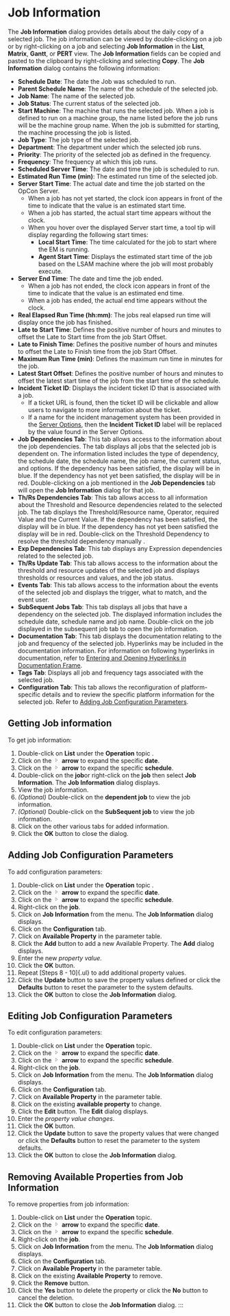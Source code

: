 # Job Information

The **Job Information** dialog provides details about the daily copy of
a selected job. The job information can be viewed by double-clicking on
a job or by right-clicking on a job and selecting **Job Information** in
the **List**, **Matrix**, **Gantt**, or **PERT** view. The **Job
Information** fields can be copied and pasted to the clipboard by
right-clicking and selecting **Copy**. The **Job Information** dialog
contains the following information:

- **Schedule Date**: The date the Job was scheduled to run.
- **Parent Schedule Name**: The name of the schedule of the selected
    job.
- **Job Name**: The name of the selected job.
- **Job Status**: The current status of the selected job.
- **Start Machine**: The machine that runs the selected job. When a
    job is defined to run on a machine group, the name listed before the
    job runs will be the machine group name. When the job is submitted
    for starting, the machine processing the job is listed.
- **Job Type**: The job type of the selected job.
- **Department**: The department under which the selected job runs.
- **Priority**: The priority of the selected job as defined in the
    frequency.
- **Frequency**: The frequency at which this job runs.
- **Scheduled Server Time**: The date and time the job is scheduled to
    run.
- **Estimated Run Time (min)**: The estimated run time of the selected
    job.
- **Server Start Time**: The actual date and time the job started on
    the OpCon Server.
  - When a job has not yet started, the clock icon appears in front
        of the time to indicate that the value is an estimated start
        time.
  - When a job has started, the actual start time appears without
        the clock.
  - When you hover over the displayed Server start time, a tool tip
        will display regarding the following start times:
    - **Local Start Time**: The time calculated for the job to
            start where the EM is running.
    - **Agent Start Time**: Displays the estimated start time of
            the job based on the LSAM             machine where the job will most probably execute.
- **Server End Time**: The date and time the job ended.
  - When a job has not ended, the clock icon appears in front of the
        time to indicate that the value is an estimated end time.
  - When a job has ended, the actual end time appears without the
        clock.
- **Real Elapsed Run Time (hh:mm)**: The jobs real elapsed run time
    will display once the job has finished.
- **Late to Start Time**: Defines the positive number of hours and
    minutes to offset the Late to Start time from the job Start Offset.
- **Late to Finish Time**: Defines the positive number of hours and
    minutes to offset the Late to Finish time from the job Start Offset.
- **Maximum Run Time (min)**: Defines the maximum run time in minutes
    for the job.
- **Latest Start Offset**: Defines the positive number of hours and
    minutes to offset the latest start time of the job from the start
    time of the schedule.
- **Incident Ticket ID**: Displays the incident ticket ID that is
    associated with a job.
  - If a ticket URL is found, then the ticket ID will be clickable
        and allow users to navigate to more information about the
        ticket.
  - If a name for the incident management system has been provided in the [Server Options](../../../administration/server-options.md#general),
        then the **Incident Ticket ID** label will be replaced by the
        value found in the Server Options.
- **Job Dependencies Tab**: This tab allows access to the information
    about the job dependencies. The tab displays all jobs that the
    selected job is dependent on. The information listed includes the
    type of dependency, the schedule date, the schedule name, the job
    name, the current status, and options. If the dependency has been
    satisfied, the display will be in blue. If the dependency has not
    yet been satisfied, the display will be in red. Double-clicking on a
    job mentioned in the **Job Dependencies** tab will open the **Job
    Information** dialog for that job.
- **Th/Rs Dependencies Tab**: This tab allows access to all
    information about the Threshold and Resource dependencies related to
    the selected job. The tab displays the Threshold/Resource name,
    Operator, required Value and the Current Value. If the dependency
    has been satisfied, the display will be in blue. If the dependency
    has not yet been satisfied the display will be in red. Double-click
    on the Threshold Dependency to resolve the threshold dependency
    manually .
- **Exp Dependencies Tab**: This tab displays any Expression
    dependencies related to the selected job.
- **Th/Rs Update Tab**: This tab allows access to the information
    about the threshold and resource updates of the selected job and
    displays thresholds or resources and values, and the job status.
- **Events Tab**: This tab allows access to the information about the
    events of the selected job and displays the trigger, what to match,
    and the event user.
- **SubSequent Jobs Tab**: This tab displays all jobs that have a
    dependency on the selected job. The displayed information includes
    the schedule date, schedule name and job name. Double-click on the
    job displayed in the subsequent job tab to open the job information.
- **Documentation Tab**: This tab displays the documentation relating
    to the job and frequency of the selected job. Hyperlinks may be
    included in the documentation information. For information on
    following hyperlinks in documentation, refer to [Entering and     Opening Hyperlinks in Documentation
    Frame](Entering-and-Opening-Hyperlinks.md).
- **Tags Tab**: Displays all job and frequency tags associated with
    the selected job.
- **Configuration Tab**: This tab allows the reconfiguration of
    platform-specific details and to review the specific platform
    information for the selected job. Refer to [Adding Job Configuration     Parameters](#Adding).

## Getting Job information

To get job information:

1. Double-click on **List** under the **Operation** topic .
2. Click on the ![](../../../Resources/Images/EM/EMarrowtoexpand.png)
    **arrow** to expand the specific **date**.
3. Click on the ![](../../../Resources/Images/EM/EMarrowtoexpand.png)
    **arrow** to expand the specific **schedule**.
4. Double-click on the **job**or right-click on the **job** then select
    **Job Information**. The **Job Information** dialog displays.
5. View the job information.
6. *(Optional)* Double-click on the **dependent job**
    to view the job information.
7. *(Optional)* Double-click on the **SubSequent job**
    to view the job information.
8. Click on the other various tabs for added information.
9. Click the **OK** button to close the dialog.

## Adding Job Configuration Parameters

To add configuration parameters:

1. Double-click on **List** under the **Operation** topic .
2. Click on the ![](../../../Resources/Images/EM/EMarrowtoexpand.png)
    **arrow** to expand the specific **date**.
3. Click on the ![](../../../Resources/Images/EM/EMarrowtoexpand.png)
    **arrow** to expand the specific **schedule**.
4. Right-click on the **job**.
5. Click on **Job Information** from the menu. The **Job Information**
    dialog displays.
6. Click on the **Configuration** tab.
7. Click on **Available Property** in the parameter table.
8. Click the **Add** button to add a new Available Property. The
    **Add** dialog displays.
9. Enter the new *property value*.
10. Click the **OK** button.
11. Repeat [Steps 8 - 10]{.ul} to add additional property values.
12. Click the **Update** button to save the property values defined or
    click the **Defaults** button to reset the parameter to the system
    defaults.
13. Click the **OK** button to close the **Job Information** dialog.

## Editing Job Configuration Parameters

To edit configuration parameters:

1. Double-click on **List** under the **Operation** topic.
2. Click on the ![](../../../Resources/Images/EM/EMarrowtoexpand.png)
    **arrow** to expand the specific **date**.
3. Click on the ![](../../../Resources/Images/EM/EMarrowtoexpand.png)
    **arrow** to expand the specific **schedule**.
4. Right-click on the **job**.
5. Click on **Job Information** from the menu. The **Job Information**
    dialog displays.
6. Click on the **Configuration** tab.
7. Click on **Available Property** in the parameter table.
8. Click on the existing **available property** to change.
9. Click the **Edit** button. The **Edit** dialog displays.
10. Enter the *property value changes*.
11. Click the **OK** button.
12. Click the **Update** button to save the property values that were
    changed or click the **Defaults** button to reset the parameter to
    the system defaults.
13. Click the **OK** button to close the **Job Information** dialog.

## Removing Available Properties from Job Information

To remove properties from job information:

1. Double-click on **List** under the **Operation** topic.
2. Click on the ![](../../../Resources/Images/EM/EMarrowtoexpand.png)
    **arrow** to expand the specific **date**.
3. Click on the ![](../../../Resources/Images/EM/EMarrowtoexpand.png)
    **arrow** to expand the specific **schedule**.
4. Right-click on the **job**.
5. Click on **Job Information** from the menu. The **Job Information**
    dialog displays.
6. Click on the **Configuration** tab.
7. Click on **Available Property** in the parameter table.
8. Click on the existing **Available Property** to remove.
9. Click the **Remove** button.
10. Click the **Yes** button to delete the property or click the **No**
    button to cancel the deletion.
11. Click the **OK** button to close the **Job Information** dialog.
:::
